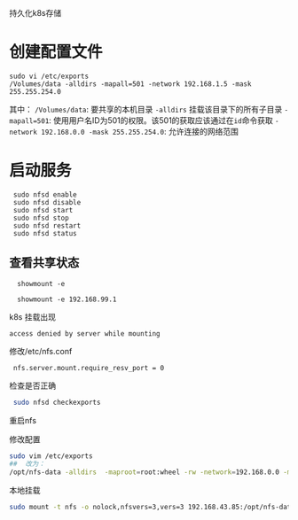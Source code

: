 持久化k8s存储

# 创建配置文件

```
sudo vi /etc/exports
/Volumes/data -alldirs -mapall=501 -network 192.168.1.5 -mask 255.255.254.0
```

其中：
`/Volumes/data`: 要共享的本机目录
`-alldirs` 挂载该目录下的所有子目录
`-mapall=501`: 使用用户名ID为501的权限。该501的获取应该通过在`id`命令获取
`-network 192.168.0.0 -mask 255.255.254.0`: 允许连接的网络范围

# 启动服务

```
 sudo nfsd enable
 sudo nfsd disable
 sudo nfsd start
 sudo nfsd stop
 sudo nfsd restart
 sudo nfsd status
```

## 查看共享状态

```
  showmount -e 

  showmount -e 192.168.99.1
```

k8s 挂载出现

```
access denied by server while mounting
```

修改/etc/nfs.conf

```
 nfs.server.mount.require_resv_port = 0 
```

检查是否正确
```bash
 sudo nfsd checkexports
```
重启nfs

修改配置

```bash
sudo vim /etc/exports
##  改为：
/opt/nfs-data -alldirs  -maproot=root:wheel -rw -network=192.168.0.0 -mask=255.255.0.0
```

本地挂载  
```bash
sudo mount -t nfs -o nolock,nfsvers=3,vers=3 192.168.43.85:/opt/nfs-data /tmp/test
```
